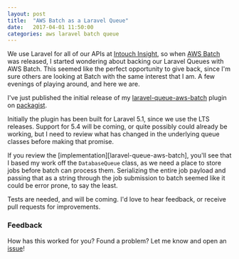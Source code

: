 ```yaml
---
layout: post
title:  "AWS Batch as a Laravel Queue"
date:   2017-04-01 11:50:00
categories: aws laravel batch queue
---
```


We use Laravel for all of our APIs at [Intouch Insight][intouch], so when [AWS Batch][batch] was released, I started
wondering about backing our Laravel Queues with AWS Batch. This seemed like the perfect opportunity to give back,
since I'm sure others are looking at Batch with the same interest that I am. A few evenings of playing around, and
here we are.

<!--more-->

I've just published the initial release of my [laravel-queue-aws-batch][batch_queue] plugin on [packagist][packagist].

Initially the plugin has been built for Laravel 5.1, since we use the LTS releases. Support for 5.4 will be coming, or
quite possibly could already be working, but I need to review what has changed in the underlying queue classes before
making that promise.

If you review the [implementation][laravel-queue-aws-batch], you'll see that I based my work off the `DatabaseQueue`
class, as we need a place to store jobs before batch can process them. Serializing the entire job payload and passing that
as a string through the job submission to batch seemed like it could be error prone, to say the least.

Tests are needed, and will be coming. I'd love to hear feedback, or receive pull requests for improvements.

### Feedback
How has this worked for you? Found a problem? Let me know and open an [issue][issues]!

[intouch]:         http://www.intouchinsight.com
[batch]:           https://aws.amazon.com/batch/
[batch_queue]:     https://github.com/lukewaite/lukewaite.github.io
[packagist]:       https://packagist.org/packages/lukewaite/laravel-queue-aws-batch
[issues]:          https://github.com/lukewaite/logstash-input-cloudwatch-logs/issues
